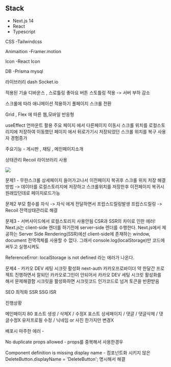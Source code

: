 ## Stack 

- Next.js 14 
- React 
- Typescript

CSS 
-Tailwindcss 

Animaition
-Framer.motion

Icon
-React Icon 

DB
-Prisma mysql

라이브러리 
dash
Socket.io




적용된 기술 
디바운스 ,  스로틀링 
좋아요 버튼 스토틀링 적용 -> 서버 부하 감소 

스크롤에 따라 애니메이션 적용하기 
풀페이지 스크롤 전환 

Grid , Flex 에 따른 웹,모바일 반응형 

useEffect 언마운트 활용
주요 페이지 에서 다른페이지 이동시 
스크롤 위치를 로컬스토리지에 저장하여
이동했던 페이지 에서 뒤로가기시 저장되었던 스크롤 위치를 복구
사용자 경험증가 


주요기능 -
게시판 , 채팅 , 메인페이지소개

상태관리 
Recoil 라이브러리 사용 



<img src="https://imagedelivery.net/6i45l_k8v6cNrhGva7A6BA/cf2e53f7-c592-420f-560a-a6ed19070300/public">

문제1 -
무한스크롤 상세페이지 들어가고나서 이전페이지 복귀후 스크롤 위치 저장 
해결 방법 -> 데이터를 로컬스토리지에 저장하고 스크롤위치를 저장한후 이전페이지 복귀시 원래있던데로 
페이지로드가능 


문제2 부모 함수를 자식 -> 자식 에게 전달하면서 프랍스드릴링발생 
프랍스드릴링 -> Recoil 전역상태관리로 해결 


문제3 - 서버사이드에서 로컬스토리지 사용안됨
CSR과 SSR의 차이로 인한 에러!
Next.js는 client-side 렌더를 하기전에 server-side 렌더를 수행한다.
Next.js에서 제공하는 Server Side Rendering(SSR)에선 client-side에 존재하는 window, document 전역객체를 사용할 수 없다.
그래서 console.log(localStorage)만 코드에 써두고 실행시켜도

ReferenceError: localStorage is not defined
라는 에러가 나온다.

문제4 - 카카오 DEV 세팅 시크릿 활성화
next-auth 카카오프로바이더 
약 한달간 프로젝트 진행하면서 
잘되던 카카오로그인이 안되어서 
카카오 DEV 세팅 시크릿 활성화를 해서 문제해결함
시크릿을 활성화하면 시크릿코드 인가코드로 넘겨 토큰을 반환받음 

SEO 최적화 
SSR 
SSG
ISR


진행상황 

메인페이지 80 
포스트 생성 / 삭제X / 수정X
포스트 상세페이지 / 댓글 / 댓글삭제 / 댓글수정X
유저프로필 수정 / 닉네임 or 사진 한가지만 변경X



배포시 마주한 에러 -

No duplicate props allowed - props를 중복해서 사용한경우 

Component definition is missing display name - 컴포넌트화 시키지 않은
DeleteButton.displayName = 'DeleteButton'; 명시해서 해결 

